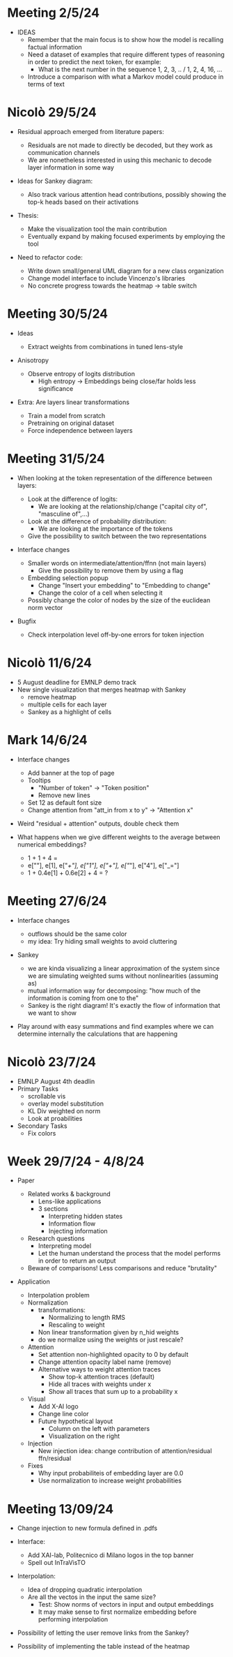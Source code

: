 # Meeting 2/5/24

- IDEAS
    - Remember that the main focus is to show how the model is recalling factual information
    - Need a dataset of examples that require different types of reasoning in order to predict the next token, for example:
        - What is the next number in the sequence 1, 2, 3, .. / 1, 2, 4, 16, ...
    - Introduce a comparison with what a Markov model could produce in terms of text

# Nicolò 29/5/24

- Residual approach emerged from literature papers:
    - Residuals are not made to directly be decoded, but they work as communication channels
    - We are nonetheless interested in using this mechanic to decode layer information in some way

- Ideas for Sankey diagram:
    - Also track various attention head contributions, possibly showing the top-k heads based on their activations

- Thesis:
    - Make the visualization tool the main contribution
    - Eventually expand by making focused experiments by employing the tool

- Need to refactor code:
    - Write down small/general UML diagram for a new class organization
    - Change model interface to include Vincenzo's libraries
    - No concrete progress towards the heatmap -> table switch

# Meeting 30/5/24

- Ideas
    - Extract weights from combinations in tuned lens-style

- Anisotropy
    - Observe entropy of logits distribution
        - High entropy -> Embeddings being close/far holds less significance

- Extra: Are layers linear transformations
    - Train a model from scratch
    - Pretraining on original dataset
    - Force independence between layers

# Meeting 31/5/24

- When looking at the token representation of the difference between layers:
    - Look at the difference of logits:
        - We are looking at the relationship/change ("capital city of", "masculine of",...)
    - Look at the difference of probability distribution:
        - We are looking at the importance of the tokens
    - Give the possibility to switch between the two representations

- Interface changes
    - Smaller words on intermediate/attention/ffnn (not main layers)
        - Give the possibility to remove them by using a flag
    - Embedding selection popup
        - Change "Insert your embedding" to "Embedding to change"
        - Change the color of a cell when selecting it
    - Possibly change the color of nodes by the size of the euclidean norm vector

- Bugfix
    - Check interpolation level off-by-one errors for token injection

# Nicolò 11/6/24

- 5 August deadline for EMNLP demo track
- New single visualization that merges heatmap with Sankey
    - remove heatmap
    - multiple cells for each layer
    - Sankey as a highlight of cells

# Mark 14/6/24

- Interface changes
    - Add banner at the top of page
    - Tooltips
        - "Number of token" -> "Token position"
        - Remove new lines
    - Set 12 as default font size
    - Change attention from "att_in from x to y" -> "Attention x"

- Weird "residual + attention" outputs, double check them

- What happens when we give different weights to the average between numerical embeddings?
    - 1 + 1 + 4 = 
    - e[""], e[1], e["_+"], e["_1"], e["_+"], e["_"], e["4"], e["_="]
    - 1 + 0.4e[1] + 0.6e[2] + 4 = ?

# Meeting 27/6/24

- Interface changes
    - outflows should be the same color 
    - my idea: Try hiding small weights to avoid cluttering

- Sankey
    - we are kinda visualizing a linear approximation of the system since we are simulating weighted sums without nonlinearities (assuming as)
    - mutual information way for decomposing: "how much of the information is coming from one to the"
    - Sankey is the right diagram! It's exactly the flow of information that we want to show

- Play around with easy summations and find examples where we can determine internally the calculations that are happening

# Nicolò 23/7/24

- EMNLP August 4th deadlin
- Primary Tasks
    - scrollable vis
    - overlay model substitution
    - KL Div weighted on norm
    - Look at proabilities
- Secondary Tasks
    - Fix colors

# Week 29/7/24 - 4/8/24

- Paper
    - Related works & background
        - Lens-like applications
        - 3 sections
            - Interpreting hidden states
            - Information flow
            - Injecting information
    - Research questions
        - Interpreting model
        - Let the human understand the process that the model performs in order to return an output
    - Beware of comparisons! Less comparisons and reduce "brutality"

- Application
    - Interpolation problem
    - Normalization
        - transformations:
            - Normalizing to length RMS
            - Rescaling to weight
        - Non linear transformation given by n_hid weights
        - do we normalize using the weights or just rescale?
    - Attention
        - Set attention non-highlighted opacity to 0 by default
        - Change attention opacity label name (remove)
        - Alternative ways to weight attention traces
            - Show top-k attention traces (default)
            - Hide all traces with weights under x
            - Show all traces that sum up to a probability x
    - Visual
        - Add X-AI logo
        - Change line color
        - Future hypothetical layout
            - Column on the left with parameters
            - Visualization on the right
    - Injection
        - New injection idea: change contribution of attention/residual ffn/residual
    - Fixes
        - Why input probabiliteis of embedding layer are 0.0
        - Use normalization to increase weight probabilities

# Meeting 13/09/24

- Change injection to new formula defined in .pdfs
- Interface:
    - Add XAI-lab, Politecnico di Milano logos in the top banner
    - Spell out InTraVisTO 
- Interpolation:
    - Idea of dropping quadratic interpolation
    - Are all the vectos in the input the same size?
        - Test: Show norms of vectors in input and output embeddings
        - It may make sense to first normalize embedding before performing interpolation

- Possibility of letting the user remove links from the Sankey?
- Possibility of implementing the table instead of the heatmap